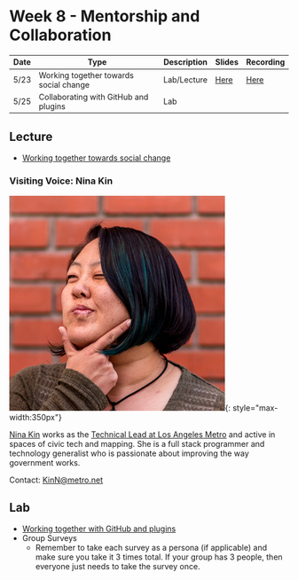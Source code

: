 # Week 8 - Mentorship and Collaboration

Date|Type|Description|Slides|Recording|
|---|----|-----------|------|---------|
|5/23|Working together towards social change|Lab/Lecture|[Here](../materials/AA191_S_W8_Lecture_8.pdf)|[Here](https://ucla.zoom.us/rec/share/JlBcOaKRqpUOdLFl9xXw-Pz0nuT1DO2qJUGzJZ6tuLcLgoMXm63mj_LuK_ewqXJv.DTJA000eK5HgwsGi)|
|5/25|Collaborating with GitHub and plugins|Lab|||

## Lecture

- [Working together towards social change](../materials/AA191_S_W8_Lecture_8.pdf)


### Visiting Voice: Nina Kin

![./media/ninakin.png](../media/ninakin.png){: style="max-width:350px"}

[Nina Kin](http://www.ninakin.com/) works as the [Technical Lead at Los Angeles Metro](https://developer.metro.net/api/) and active in spaces of civic tech and mapping. She is a full stack programmer and technology generalist who is passionate about improving the way government works.

Contact: [KinN@metro.net](mailto:KinN@metro.net)

## Lab

- [Working together with GitHub and plugins](../labs/week8/index.md)
- Group Surveys
  - Remember to take each survey as a persona (if applicable) and make sure you take it 3 times total. If your group has 3 people, then everyone just needs to take the survey once.
